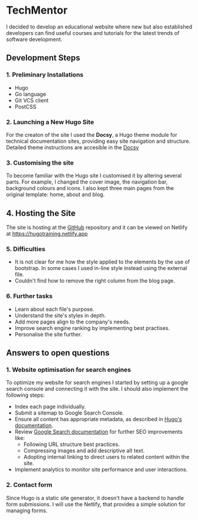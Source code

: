 # **TechMentor**
I decided to develop an educational website where new but also established developers can find useful courses and tutorials for the latest trends of software development.

## **Development Steps**

### 1. Preliminary Installations

* Hugo
* Go language
* Git VCS client
* PostCSS

### 2. Launching a New Hugo Site

For the creaton of the site I used the **Docsy**, a Hugo theme module for technical documentation sites, providing easy site navigation and structure. Detailed theme instructions are accesible in the [Docsy](https://www.docsy.dev/docs/)

### 3. Customising the site

To become familiar with the Hugo site I customised it by altering several parts. For example, I changed the cover image, the navigation bar, background colours and icons. I also kept three main pages from the original template: home, about and blog.

## 4. Hosting the Site
The site is hosting at the [GitHub](https://github.com/ilianafaka/hugo.git) repository and it can be viewed on Netlify at  https://hugotraining.netlify.app

### 5. Difficulties

* It is not clear for me how the style applied to the elements by the use of bootstrap. In some cases I used in-line style instead using the external file.
* Couldn't find how to remove the right column from the blog page.

### 6. Further tasks

* Learn about each file's purpose.
* Understand the site's styles in depth.
* Add more pages align to the company's needs.
* Improve search engine ranking by implementing best practises.
* Personalise the site further.

## **Answers to open questions**

### 1. Website optimisation for search engines
To optimize my website for search engines I started by setting up a google search console and connecting it with the site. I should also implement the following steps:

* Index each page individually.
* Submit a sitemap to Google Search Console.
* Ensure all content has appropriate metadata, as described in [Hugo's documentation](https://gohugo.io/content-management/front-matter/).
* Review [Google Search documentation](https://developers.google.com/search/docs) for further SEO improvements like:
   * Following URL structure best practices.
   * Compressing images and add descriptive alt text.
   * Adopting internal linking to direct users to related content within the site.
* Implement analytics to monitor site performance and user interactions.

### 2. Contact form
Since Hugo is a static site generator, it doesn't have a backend to handle form submissions. I will use the Netlify, that provides a simple solution for managing forms. 